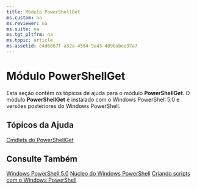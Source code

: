 ```yaml
---
title: Módulo PowerShellGet
ms.custom: na
ms.reviewer: na
ms.suite: na
ms.tgt_pltfrm: na
ms.topic: article
ms.assetid: e4d6867f-a32a-4564-9e43-409babee97a7
---
```

# Módulo PowerShellGet
Esta seção contém os tópicos de ajuda para o módulo **PowerShellGet**. O módulo **PowerShellGet** é instalado com o Windows PowerShell 5.0 e versões posteriores do Windows PowerShell.

## Tópicos da Ajuda
[Cmdlets do PowerShellGet](http://technet.microsoft.com/library/dn807169.aspx)

## Consulte Também
[Windows PowerShell 5.0](../../core-powershell/core-modules/Windows-PowerShell-5.0.md)
[Núcleo do Windows PowerShell](https://technet.microsoft.com/en-us/library/4b75f1e4-f327-48f3-92ab-bf5435094d41)
[Criando scripts com o Windows PowerShell](../fundamental/Scripting-with-Windows-PowerShell.md)



<!--HONumber=May16_HO2-->


